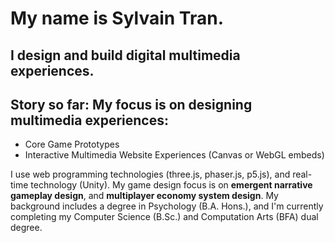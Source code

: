 # My name is Sylvain Tran.
## I design and build digital multimedia experiences.
## Story so far: My focus is on designing multimedia experiences:
- Core Game Prototypes
- Interactive Multimedia Website Experiences (Canvas or WebGL embeds)

I use web programming technologies (three.js, phaser.js, p5.js), and real-time technology (Unity). 
My game design focus is on **emergent narrative gameplay design**, and **multiplayer economy system design**.
My background includes a degree in Psychology (B.A. Hons.), and I'm currently completing my Computer Science (B.Sc.) and Computation Arts (BFA) dual degree.
